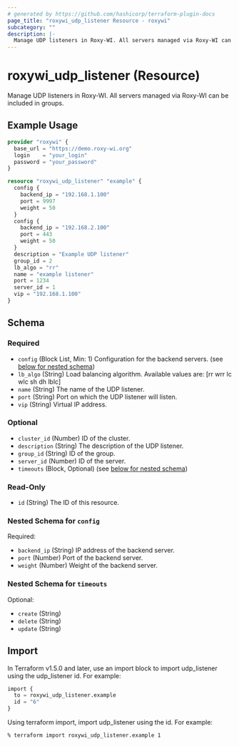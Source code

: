 ```yaml
---
# generated by https://github.com/hashicorp/terraform-plugin-docs
page_title: "roxywi_udp_listener Resource - roxywi"
subcategory: ""
description: |-
  Manage UDP listeners in Roxy-WI. All servers managed via Roxy-WI can be included in groups.
---
```


# roxywi_udp_listener (Resource)

Manage UDP listeners in Roxy-WI. All servers managed via Roxy-WI can be included in groups.

## Example Usage

```terraform
provider "roxywi" {
  base_url = "https://demo.roxy-wi.org"
  login    = "your_login"
  password = "your_password"
}

resource "roxywi_udp_listener" "example" {
  config {
    backend_ip = "192.168.1.100"
    port = 9997
    weight = 50
  }
  сonfig {
    backend_ip = "192.168.2.100"
    port = 443
    weight = 50
  }
  description = "Example UDP listener"
  group_id = 2
  lb_algo = "rr"
  name = "example listener"
  port = 1234
  server_id = 1
  vip = "192.168.1.100"
}
```

<!-- schema generated by tfplugindocs -->

## Schema

### Required

- `config` (Block List, Min: 1) Configuration for the backend servers. (see [below for nested schema](#nestedblock--config))
- `lb_algo` (String) Load balancing algorithm. Available values are: [rr wrr lc wlc sh dh lblc]
- `name` (String) The name of the UDP listener.
- `port` (String) Port on which the UDP listener will listen.
- `vip` (String) Virtual IP address.

### Optional

- `cluster_id` (Number) ID of the cluster.
- `description` (String) The description of the UDP listener.
- `group_id` (String) ID of the group.
- `server_id` (Number) ID of the server.
- `timeouts` (Block, Optional) (see [below for nested schema](#nestedblock--timeouts))

### Read-Only

- `id` (String) The ID of this resource.

<a id="nestedblock--config"></a>

### Nested Schema for `config`

Required:

- `backend_ip` (String) IP address of the backend server.
- `port` (Number) Port of the backend server.
- `weight` (Number) Weight of the backend server.

<a id="nestedblock--timeouts"></a>

### Nested Schema for `timeouts`

Optional:

- `create` (String)
- `delete` (String)
- `update` (String)

## Import

In Terraform v1.5.0 and later, use an import block to import udp_listener using the udp_listener id. For example:

```terraform
import {
  to = roxywi_udp_listener.example
  id = "6"
}
```

Using terraform import, import udp_listener using the id. For example:

```shell
% terraform import roxywi_udp_listener.example 1
```